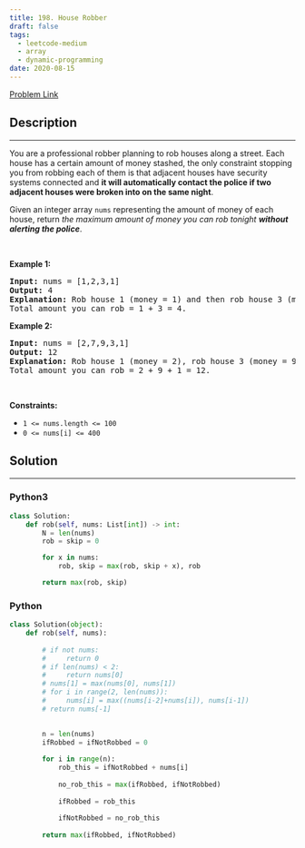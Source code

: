 ```yaml
---
title: 198. House Robber
draft: false
tags: 
  - leetcode-medium
  - array
  - dynamic-programming
date: 2020-08-15
---
```


[Problem Link](https://leetcode.com/problems/house-robber/)

## Description

---
<p>You are a professional robber planning to rob houses along a street. Each house has a certain amount of money stashed, the only constraint stopping you from robbing each of them is that adjacent houses have security systems connected and <b>it will automatically contact the police if two adjacent houses were broken into on the same night</b>.</p>

<p>Given an integer array <code>nums</code> representing the amount of money of each house, return <em>the maximum amount of money you can rob tonight <b>without alerting the police</b></em>.</p>

<p>&nbsp;</p>
<p><strong class="example">Example 1:</strong></p>

<pre>
<strong>Input:</strong> nums = [1,2,3,1]
<strong>Output:</strong> 4
<strong>Explanation:</strong> Rob house 1 (money = 1) and then rob house 3 (money = 3).
Total amount you can rob = 1 + 3 = 4.
</pre>

<p><strong class="example">Example 2:</strong></p>

<pre>
<strong>Input:</strong> nums = [2,7,9,3,1]
<strong>Output:</strong> 12
<strong>Explanation:</strong> Rob house 1 (money = 2), rob house 3 (money = 9) and rob house 5 (money = 1).
Total amount you can rob = 2 + 9 + 1 = 12.
</pre>

<p>&nbsp;</p>
<p><strong>Constraints:</strong></p>

<ul>
	<li><code>1 &lt;= nums.length &lt;= 100</code></li>
	<li><code>0 &lt;= nums[i] &lt;= 400</code></li>
</ul>


## Solution

---
### Python3
``` py title='house-robber'
class Solution:
    def rob(self, nums: List[int]) -> int:
        N = len(nums)
        rob = skip = 0

        for x in nums:
            rob, skip = max(rob, skip + x), rob

        return max(rob, skip)
```
### Python
``` py title='house-robber'
class Solution(object):
    def rob(self, nums):
        
        # if not nums:
        #     return 0
        # if len(nums) < 2:
        #     return nums[0]
        # nums[1] = max(nums[0], nums[1])
        # for i in range(2, len(nums)):
        #     nums[i] = max((nums[i-2]+nums[i]), nums[i-1])
        # return nums[-1]

        
        n = len(nums)
        ifRobbed = ifNotRobbed = 0
        
        for i in range(n):
            rob_this = ifNotRobbed + nums[i]
            
            no_rob_this = max(ifRobbed, ifNotRobbed)
            
            ifRobbed = rob_this
            
            ifNotRobbed = no_rob_this
        
        return max(ifRobbed, ifNotRobbed)
            
        
```

